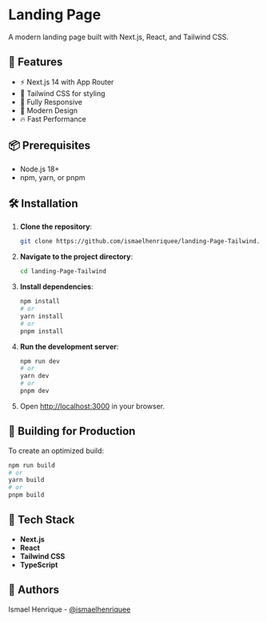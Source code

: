# Landing Page

A modern landing page built with Next.js, React, and Tailwind CSS.

## 🚀 Features

- ⚡️ Next.js 14 with App Router
- 💨 Tailwind CSS for styling
- 📱 Fully Responsive
- 🎨 Modern Design
- 🔥 Fast Performance

## 📦 Prerequisites

- Node.js 18+  
- npm, yarn, or pnpm

## 🛠️ Installation

1. **Clone the repository**:
   ```bash
   git clone https://github.com/ismaelhenriquee/landing-Page-Tailwind.git
   ```

2. **Navigate to the project directory**:
   ```bash
   cd landing-Page-Tailwind
   ```

3. **Install dependencies**:
   ```bash
   npm install
   # or
   yarn install
   # or
   pnpm install
   ```

4. **Run the development server**:
   ```bash
   npm run dev
   # or
   yarn dev
   # or
   pnpm dev
   ```

5. Open [http://localhost:3000](http://localhost:3000) in your browser.

## 🚀 Building for Production

To create an optimized build:
```bash
npm run build
# or
yarn build
# or
pnpm build
```

## 🔧 Tech Stack

- **Next.js**
- **React**
- **Tailwind CSS**
- **TypeScript**

## 👥 Authors

Ismael Henrique - [@ismaelhenriquee](https://github.com/ismaelhenriquee)



